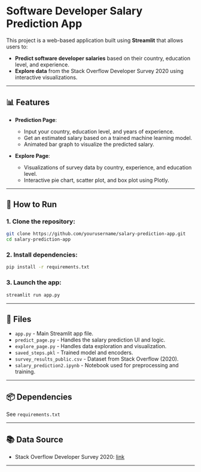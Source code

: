 # Software Developer Salary Prediction App

This project is a web-based application built using **Streamlit** that allows users to:
- **Predict software developer salaries** based on their country, education level, and experience.
- **Explore data** from the Stack Overflow Developer Survey 2020 using interactive visualizations.

---

## 📊 Features

- **Prediction Page**:
  - Input your country, education level, and years of experience.
  - Get an estimated salary based on a trained machine learning model.
  - Animated bar graph to visualize the predicted salary.

- **Explore Page**:
  - Visualizations of survey data by country, experience, and education level.
  - Interactive pie chart, scatter plot, and box plot using Plotly.

---

## 🚀 How to Run

### 1. Clone the repository:
```bash
git clone https://github.com/yourusername/salary-prediction-app.git
cd salary-prediction-app
```

### 2. Install dependencies:
```bash
pip install -r requirements.txt
```

### 3. Launch the app:
```bash
streamlit run app.py
```

---

## 📁 Files

- `app.py` - Main Streamlit app file.
- `predict_page.py` - Handles the salary prediction UI and logic.
- `explore_page.py` - Handles data exploration and visualization.
- `saved_steps.pkl` - Trained model and encoders.
- `survey_results_public.csv` - Dataset from Stack Overflow (2020).
- `salary_prediction2.ipynb` - Notebook used for preprocessing and training.

---

## 📦 Dependencies

See `requirements.txt`

---

## 📚 Data Source

- Stack Overflow Developer Survey 2020: [link](https://insights.stackoverflow.com/survey/2020)

---
